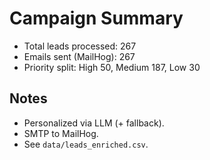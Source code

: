 # Campaign Summary

- Total leads processed: 267
- Emails sent (MailHog): 267
- Priority split: High 50, Medium 187, Low 30

## Notes
- Personalized via LLM (+ fallback).
- SMTP to MailHog.
- See `data/leads_enriched.csv`.
